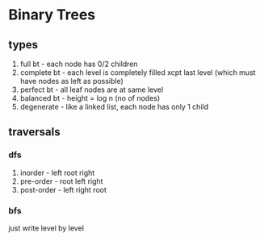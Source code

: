 # Binary Trees
## types
1. full bt - each node has 0/2 children
2. complete bt - each level is completely filled xcpt last level (which must have nodes as left as possible)
3. perfect bt - all leaf nodes are at same level
4. balanced bt - height = log n (no of nodes)
5. degenerate - like a linked list, each node has  only 1 child
## traversals
### dfs
1. inorder - left root right
2. pre-order - root left right
3. post-order -  left right root
### bfs 
just write level by level
